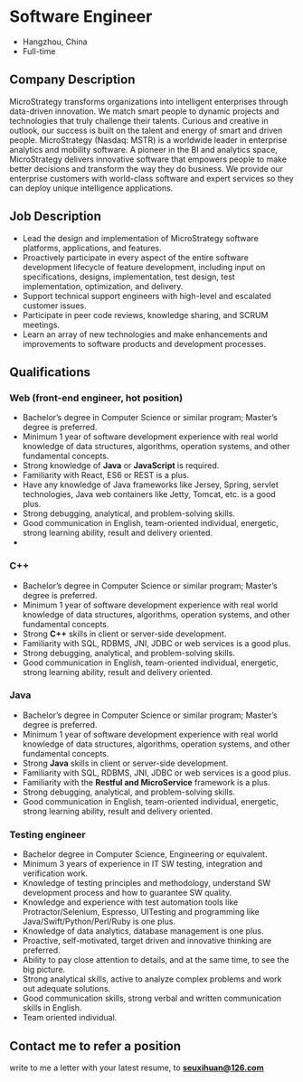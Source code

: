 # Software Engineer

- Hangzhou, China
- Full-time

## Company Description

MicroStrategy transforms organizations into intelligent enterprises through data-driven innovation. We match smart people to dynamic projects and technologies that truly challenge their talents. Curious and creative in outlook, our success is built on the talent and energy of smart and driven people. MicroStrategy (Nasdaq: MSTR) is a worldwide leader in enterprise analytics and mobility software. A pioneer in the BI and analytics space, MicroStrategy delivers innovative software that empowers people to make better decisions and transform the way they do business. We provide our enterprise customers with world-class software and expert services so they can deploy unique intelligence applications.

## Job Description

- Lead the design and implementation of MicroStrategy software platforms, applications, and features.
- Proactively participate in every aspect of the entire software development lifecycle of feature development, including input on specifications, designs, implementation, test design, test implementation, optimization, and delivery.
- Support technical support engineers with high-level and escalated customer issues.
- Participate in peer code reviews, knowledge sharing, and SCRUM meetings.
- Learn an array of new technologies and make enhancements and improvements to software products and development processes.

## Qualifications

### Web (front-end engineer, hot position)

- Bachelor’s degree in Computer Science or similar program; Master’s degree is preferred.
- Minimum 1 year of software development experience with real world knowledge of data structures, algorithms, operation systems, and other fundamental concepts.
- Strong knowledge of **Java** or **JavaScript** is required.
- Familiarity with React, ES6 or REST is a plus.
- Have any knowledge of Java frameworks like Jersey, Spring, servlet technologies, Java web containers like Jetty, Tomcat, etc. is a good plus.
- Strong debugging, analytical, and problem-solving skills.
- Good communication in English, team-oriented individual, energetic, strong learning ability, result and delivery oriented.
- 

### C++

- Bachelor’s degree in Computer Science or similar program; Master’s degree is preferred.
- Minimum 1 year of software development experience with real world knowledge of data structures, algorithms, operation systems, and other fundamental concepts.
- Strong **C++** skills in client or server-side development.
- Familiarity with SQL, RDBMS, JNI, JDBC or web services is a good plus.
- Strong debugging, analytical, and problem-solving skills.
- Good communication in English, team-oriented individual, energetic, strong learning ability, result and delivery oriented.

### Java

- Bachelor’s degree in Computer Science or similar program; Master’s degree is preferred.
- Minimum 1 year of software development experience with real world knowledge of data structures, algorithms, operation systems, and other fundamental concepts.
- Strong **Java** skills in client or server-side development.
- Familiarity with SQL, RDBMS, JNI, JDBC or web services is a good plus.
- Familiarity with the **Restful and MicroService** framework is a plus.
- Strong debugging, analytical, and problem-solving skills.
- Good communication in English, team-oriented individual, energetic, strong learning ability, result and delivery oriented.

### Testing engineer

- Bachelor degree in Computer Science, Engineering or equivalent.
- Minimum 3 years of experience in IT SW testing, integration and verification work.
- Knowledge of testing principles and methodology, understand SW development process and how to guarantee SW quality.
- Knowledge and experience with test automation tools like Protractor/Selenium, Espresso, UITesting and programming like Java/Swift/Python/Perl/Ruby is one plus.
- Knowledge of data analytics, database management is one plus.
- Proactive, self-motivated, target driven and innovative thinking are preferred.
- Ability to pay close attention to details, and at the same time, to see the big picture.
- Strong analytical skills, active to analyze complex problems and work out adequate solutions.
- Good communication skills, strong verbal and written communication skills in English.
- Team oriented individual.

## Contact me to refer a position
write to me a letter with your latest resume, to **seuxihuan@126.com**

